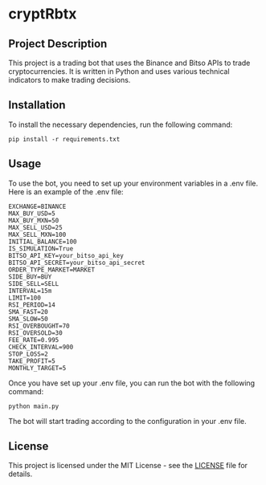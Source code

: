# cryptRbtx
 
## Project Description

This project is a trading bot that uses the Binance and Bitso APIs to trade cryptocurrencies. It is written in Python and uses various technical indicators to make trading decisions.

## Installation

To install the necessary dependencies, run the following command:

```
pip install -r requirements.txt
```

## Usage

To use the bot, you need to set up your environment variables in a .env file. Here is an example of the .env file:

```
EXCHANGE=BINANCE
MAX_BUY_USD=5
MAX_BUY_MXN=50
MAX_SELL_USD=25
MAX_SELL_MXN=100
INITIAL_BALANCE=100
IS_SIMULATION=True
BITSO_API_KEY=your_bitso_api_key
BITSO_API_SECRET=your_bitso_api_secret
ORDER_TYPE_MARKET=MARKET
SIDE_BUY=BUY
SIDE_SELL=SELL
INTERVAL=15m
LIMIT=100
RSI_PERIOD=14
SMA_FAST=20
SMA_SLOW=50
RSI_OVERBOUGHT=70
RSI_OVERSOLD=30
FEE_RATE=0.995
CHECK_INTERVAL=900
STOP_LOSS=2
TAKE_PROFIT=5
MONTHLY_TARGET=5
```

Once you have set up your .env file, you can run the bot with the following command:

```
python main.py
```

The bot will start trading according to the configuration in your .env file.

## License

This project is licensed under the MIT License - see the [LICENSE](LICENSE) file for details.

